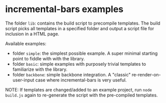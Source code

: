 incremental-bars examples
=============

The folder `lib`: contains the build script to precompile templates.
The build script picks all templates in a specified folder and output a script file for inclusion in a HTML page.

Available examples:
- folder `simple`: the simplest possible example. A super minimal starting point to fiddle with with the library.
- folder `basic`: simple examples with purposely trivial templates to familiarize with the library.
- folder `backbone`: simple backbone integration. A "classic" re-render-on-user-input case where incremental-bars is very useful.

NOTE: If templates are changed/added to an example project, run `node build.js` again to re-generate the script with the pre-compiled templates.

